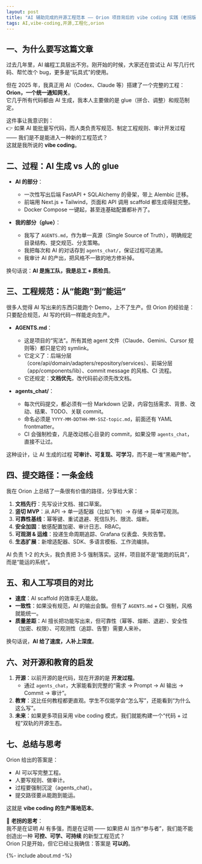 ```yaml
---
layout: post
title: "AI 辅助完成的开源工程范本 —— Orion 项目背后的 vibe coding 实践（老拐版）"
tags: AI,vibe-coding,开源,工程化,orion
---
```



## 一、为什么要写这篇文章
过去几年里，AI 编程工具层出不穷。刚开始的时候，大家还在尝试让 AI 写几行代码、帮忙改个 bug，更多是“玩具式”的使用。  

但在 2025 年，我真正用 AI（Codex、Claude 等）搭建了一个完整的工程：**Orion，一个统一通知网关**。  
它几乎所有代码都由 AI 生成，我本人主要做的是 glue（拼合、调整）和规范制定。  

这件事让我意识到：  
👉 如果 AI 能批量写代码，而人类负责写规范、制定工程规则、审计开发过程 —— 我们是不是能进入一种新的工程范式？  
这就是我所说的 **vibe coding**。


## 二、过程：AI 生成 vs 人的 glue
- **AI 的部分**：  
  - 一次性写出后端 FastAPI + SQLAlchemy 的骨架，带上 Alembic 迁移。  
  - 前端用 Next.js + Tailwind，页面和 API 调用 scaffold 都生成得挺完整。  
  - Docker Compose 一键起，甚至连基础配置都补齐了。  

- **我的部分（glue）**：  
  - 我写了 `AGENTS.md`，作为单一真源（Single Source of Truth），明确规定目录结构、提交规范、分支策略。  
  - 我把每次和 AI 的对话存到 `agents_chat/`，保证过程可追溯。  
  - 我审计 AI 的产出，把风格不一致的地方修补掉。  

换句话说：**AI 是施工队，我是总工 + 质检员**。  


## 三、工程规范：从“能跑”到“能运”
很多人觉得 AI 写出来的东西只能跑个 Demo，上不了生产。但 Orion 的经验是：只要配合规范，AI 写的代码一样能走向生产。

- **AGENTS.md**：  
  - 这是项目的“宪法”。所有其他 agent 文件（Claude、Gemini、Cursor 规则等）都只是它的 symlink。  
  - 它定义了：后端分层（core/api/domain/adapters/repository/services）、前端分层（app/components/lib）、commit message 的风格、CI 流程。  
  - 它还规定：**文档优先**，改代码前必须先改文档。  

- **agents_chat/**：  
  - 每次代码提交，都必须有一份 Markdown 记录，内容包括需求、背景、改动、结果、TODO、关联 commit。  
  - 命名必须是 `YYYY-MM-DDTHH-MM-SSZ-topic.md`，前面还有 YAML frontmatter。  
  - CI 会强制检查，凡是改动核心目录的 commit，如果没带 `agents_chat`，直接不让过。  

这种设计，让 AI 生成的过程 **可审计、可复现、可学习**，而不是一堆“黑箱产物”。


## 四、提交路径：一条金线
我在 Orion 上总结了一条很有价值的路径，分享给大家：

1. **文档先行**：先写设计文档、接口草案。  
2. **竖切 MVP**：从 API → 单一适配器（比如飞书）→ 存储 → 简单可观测。  
3. **可靠性基线**：幂等键、重试退避、死信队列、限流、熔断。  
4. **安全加固**：敏感配置加密、审计日志、RBAC。  
5. **可观测 & 运维**：投递生命周期追踪、Grafana 仪表盘、失败告警。  
6. **生态扩展**：新增适配器、SDK、多语言模板、工作流编排。  

AI 负责 1-2 的大头，我负责把 3-5 强制落实。这样，项目就不是“能跑的玩具”，而是“能运的系统”。


## 五、和人工写项目的对比
- **速度**：AI scaffold 的效率无人能敌。  
- **一致性**：如果没有规范，AI 的输出会飘。但有了 `AGENTS.md` + CI 强制，风格就能统一。  
- **质量差距**：AI 擅长把功能写出来，但可靠性（幂等、熔断、退避）、安全性（加密、权限）、可观测性（追踪、告警）需要人来补。  

换句话说，**AI 给了速度，人补上深度**。


## 六、对开源和教育的启发
1. **开源**：以前开源的是代码，现在开源的是 **开发过程**。  
   - 通过 `agents_chat`，大家能看到完整的“需求 → Prompt → AI 输出 → Commit → 审计”。  
2. **教育**：这比任何教程都更直观。学生不仅能学会“怎么写”，还能看到“为什么这么写”。  
3. **未来**：如果更多项目采用 vibe coding 模式，我们就能构建一个“代码 + 过程”双轨的开源生态。  


## 七、总结与思考
Orion 给出的答案是：  
- AI 可以写完整工程。  
- 人要写规则、做审计。  
- 过程要强制沉淀（agents_chat）。  
- 提交路径要从能跑到能运。  

这就是 **vibe coding 的生产落地范本**。  


📌 **老拐的思考**：  
我不是在证明 AI 有多强，而是在证明 —— 如果把 AI 当作“参与者”，我们能不能创造出一种 **可控、可学、可持续** 的新型工程范式？  
Orion 只是开始，但它已经让我确信：答案是 **可以的**。  



 {%- include about.md -%}
